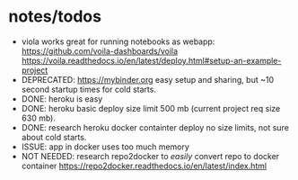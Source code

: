 # notes/todos

* viola works great for running notebooks as webapp: https://github.com/voila-dashboards/voila https://voila.readthedocs.io/en/latest/deploy.html#setup-an-example-project
* DEPRECATED: https://mybinder.org easy setup and sharing, but ~10 second startup times for cold starts.
* DONE: heroku is easy
* DONE: heroku basic deploy size limit 500 mb (current project req size 630 mb).
* DONE: research heroku docker containter deploy no size limits, not sure about cold starts.
* ISSUE: app in docker uses too much memory
* NOT NEEDED: research repo2docker to _easily_ convert repo to docker container https://repo2docker.readthedocs.io/en/latest/index.html
